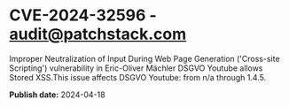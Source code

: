 # CVE-2024-32596 - audit@patchstack.com

Improper Neutralization of Input During Web Page Generation ('Cross-site Scripting') vulnerability in Eric-Oliver Mächler DSGVO Youtube allows Stored XSS.This issue affects DSGVO Youtube: from n/a through 1.4.5.



**Publish date:** 2024-04-18

